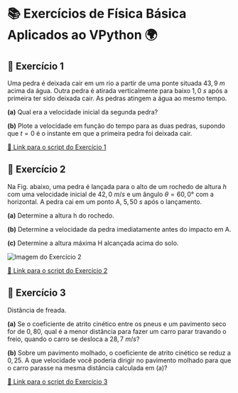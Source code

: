 # 📚 Exercícios de Física Básica Aplicados ao VPython 🌍

## 🚀 Exercício 1

Uma pedra é deixada cair em um rio a partir de uma ponte situada $43,9 \ m$ acima da água. Outra
pedra é atirada verticalmente para baixo $1,0 \ s$ após a primeira ter sido deixada cair. As pedras atingem a água ao mesmo tempo.

**(a)** Qual era a velocidade inicial da segunda pedra?

**(b)** Plote a velocidade em função do tempo para as duas pedras, supondo que $t = 0$ é o instante em que a primeira pedra foi deixada cair.

[🔗 Link para o script do Exercício 1](https://github.com/gabryus/vpython/blob/main/scripts/exemplo1.py)

## 🌄 Exercício 2

Na Fig. abaixo, uma pedra é lançada para o alto de um rochedo de altura $h$ com uma velocidade inicial de $42,0 \ m/s$ e um ângulo $\theta = 60,0°$ com a horizontal. A pedra cai em um ponto A, $5,50 \ s$ após o lançamento.

**(a)** Determine a altura h do rochedo.

**(b)** Determine a velocidade da pedra imediatamente antes do impacto em A.

**(c)** Determine a altura máxima H alcançada acima do solo.

![Imagem do Exercício 2](https://github.com/gabryus/vpython/blob/main/questoes/imagens/exemplo2.png)

[🔗 Link para o script do Exercício 2](https://github.com/gabryus/vpython/blob/main/scripts/exemplo2.py)

## 🚗 Exercício 3

Distância de freada.

**(a)** Se o coeficiente de atrito cinético entre os pneus e um pavimento seco for de $0,80$, qual é a menor distância para fazer um carro parar travando o freio, quando o carro se desloca a $28,7 \ m/s$?

**(b)** Sobre um pavimento molhado, o coeficiente de atrito cinético se reduz a $0,25$. A que velocidade você poderia dirigir no pavimento molhado para que o carro parasse na mesma distância calculada em (a)?

[🔗 Link para o script do Exercício 3](https://github.com/gabryus/vpython/blob/main/scripts/exemplo3.py)
